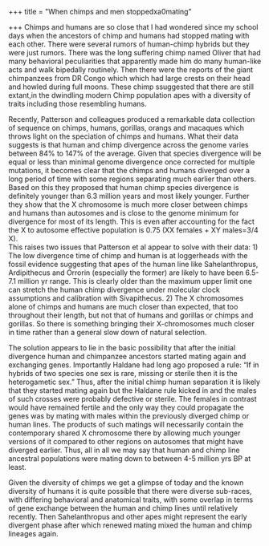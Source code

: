 +++
title = "When chimps and men stoppedxa0mating"

+++
Chimps and humans are so close that I had wondered since my school days
when the ancestors of chimp and humans had stopped mating with each
other. There were several rumors of human-chimp hybrids but they were
just rumors. There was the long suffering chimp named Oliver that had
many behavioral peculiarities that apparently made him do many
human-like acts and walk bipedally routinely. Then there were the
reports of the giant chimpanzees from DR Congo which which had large
crests on their head and howled during full moons. These chimp
ssuggested that there are still extant,in the dwindling modern Chimp
population apes with a diversity of traits including those resembling
humans.

Recently, Patterson and colleagues produced a remarkable data collection
of sequence on chimps, humans, gorillas, orangs and macaques which
throws light on the speciation of chimps and humans. What their data
suggests is that human and chimp divergence across the genome varies
between 84% to 147% of the average. Given that species divergence will
be equal or less than minimal genome divergence once corrected for
multiple mutations, it becomes clear that the chimps and humans diverged
over a long period of time with some regions separating much earlier
than others. Based on this they proposed that human chimp species
divergence is definitely younger than 6.3 million years and most likely
younger. Further they show that the X chromosome is much more closer
between chimps and humans than autosomes and is close to the genome
minimum for divergence for most of its length. This is even after
accounting for the fact the X to autosome effective population is 0.75
(XX females + XY males=3/4 X).  
This raises two issues that Patterson et al appear to solve with their
data: 1) The low divergence time of chimp and human is at loggerheads
with the fossil evidence suggesting that apes of the human line like
Sahelanthropus, Ardipithecus and Orrorin (especially the former) are
likely to have been 6.5-7.1 million yr range. This is clearly older than
the maximum upper limit one can stretch the human chimp divergence under
molecular clock assumptions and calibration with Sivapithecus. 2) The X
chromosomes alone of chimps and humans are much closer than expected,
that too throughout their length, but not that of humans and gorillas or
chimps and gorillas. So there is something bringing their X-chromosomes
much closer in time rather than a general slow down of natural
selection.

The solution appears to lie in the basic possibility that after the
initial divergence human and chimpanzee ancestors started mating again
and exchanging genes. Importantly Haldane had long ago proposed a rule:
“If in hybrids of two species one sex is rare, missing or sterile then
it is the heterogametic sex.” Thus, after the initial chimp human
separation it is likely that they started mating again but the Haldane
rule kicked in and the males of such crosses were probably defective or
sterile. The females in contrast would have remained fertile and the
only way they could propagate the genes was by mating with males within
the previously diverged chimp or human lines. The products of such
matings will necessarily contain the contemporary shared X chromosome
there by allowing much younger versions of it compared to other regions
on autosomes that might have diverged earlier. Thus, all in all we may
say that human and chimp line ancestral populations were mating down to
between 4-5 million yrs BP at least.

Given the diversity of chimps we get a glimpse of today and the known
diversity of humans it is quite possible that there were diverse
sub-races, with differing behavioral and anatomical traits, with some
overlap in terms of gene exchange between the human and chimp lines
until relatively recently. Then Sahelanthropus and other apes might
represent the early divergent phase after which renewed mating mixed the
human and chimp lineages again.
